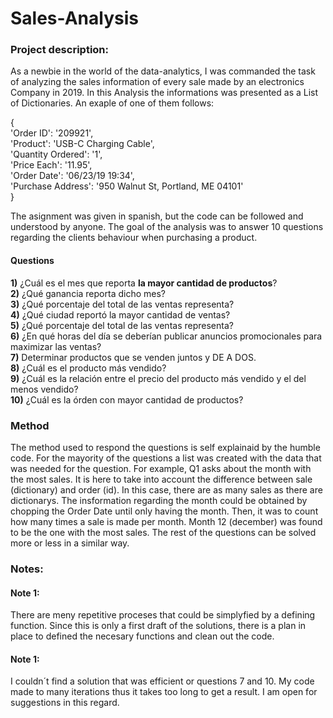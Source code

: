 # Sales-Analysis


### Project description:

As a newbie in the world of the data-analytics, I was commanded the task of analyzing the sales information of every sale made by an electronics Company in 2019.
In this Analysis the informations was presented as a List of Dictionaries. An exaple of one of them follows:

{  
  'Order ID': '209921',  
  'Product': 'USB-C Charging Cable',  
  'Quantity Ordered': '1',  
  'Price Each': '11.95',  
  'Order Date': '06/23/19 19:34',  
  'Purchase Address': '950 Walnut St, Portland, ME 04101'  
  }

The asignment was given in spanish, but the code can be followed and understood by anyone.
The goal of the analysis was to answer 10 questions regarding the clients behaviour when purchasing a product. 

#### Questions

**1)** ¿Cuál es el mes que reporta **la mayor cantidad de productos**?  
**2)** ¿Qué ganancia reporta dicho mes?  
**3)** ¿Qué porcentaje del total de las ventas representa?  
**4)** ¿Qué ciudad reportó la mayor cantidad de ventas?  
**5)** ¿Qué porcentaje del total de las ventas representa?  
**6)** ¿En qué horas del día se deberían publicar anuncios promocionales para maximizar las ventas?  
**7)** Determinar productos que se venden juntos y DE A DOS.  
**8)** ¿Cuál es el producto más vendido?  
**9)** ¿Cuál es la relación entre el precio del producto más vendido y el del menos vendido?  
**10)** ¿Cuál es la órden con mayor cantidad de productos?  

### Method
The method used to respond the questions is self explainaid by the humble code. For the mayority of the questions a list was created with the data that was needed for the question. 
For example, Q1 asks about the month with the most sales. It is here to take into account the difference between sale (dictionary) and order (id). In this case, there are as many sales as there are dictionarys. The insformation regarding the month could be obtained by chopping the Order Date until only having the month. Then, it was to count how many times a sale is made per month. Month 12 (december) was found to be the one with the most sales. The rest of the questions can be solved more or less in a similar way.


### Notes:

#### Note 1: 
There are meny repetitive proceses that could be simplyfied by a defining function. Since this is only a first draft of the solutions, there is a plan in place to defined the necesary functions and clean out the code.

#### Note 1: 
I couldn´t find a solution that was efficient or questions 7 and 10. My code made to many iterations thus it takes too long to get a result. I am open for suggestions in this regard. 

